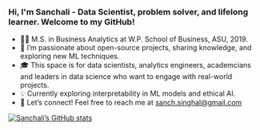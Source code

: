 ### Hi, I'm Sanchali - Data Scientist, problem solver, and lifelong learner. Welcome to my GitHub!

  - 👩‍🎓 M.S. in Business Analytics at W.P. School of Business, ASU, 2019.
  - 🌱 I’m passionate about open-source projects, sharing knowledge, and exploring new ML techniques.
  - 🎓 This space is for data scientists, analytics engineers, academcians and leaders in data science who want to engage with real-world projects.
  - 💡 Currently exploring interpretability in ML models and ethical AI.
  - 📧 Let’s connect! Feel free to reach me at sanch.singhal@gmail.com

[![Sanchali’s GitHub stats](https://github-readme-stats.vercel.app/api?username=datasanchali&count_provate=true&show_icons=true&theme=radical&hide_rank=false)](https://github.com/datasanchali/github-readme-stats)

